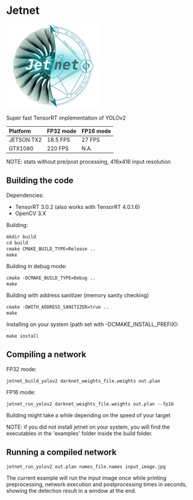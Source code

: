 # Jetnet
<img src="jetnet_logo.png" alt="Logo" width="250">

Super fast TensorRT implementation of YOLOv2

| Platform             | FP32 mode    | FP16 mode |
|:---------------------|:-------------|:----------|
| JETSON TX2           | 18.5 FPS     | 27 FPS    |
| GTX1080              | 220 FPS      | N.A.      |


NOTE: stats without pre/post processing, 416x416 input resolution

## Building the code

Dependencies:

* TensorRT 3.0.2 (also works with TensorRT 4.0.1.6)
* OpenCV 3.X

Building:

```
mkdir build
cd build
cmake CMAKE_BUILD_TYPE=Release ..
make
```

Building in debug mode:

```
cmake -DCMAKE_BUILD_TYPE=Debug ..
make
```

Building with address sanitizer (memory sanity checking)

```
cmake -DWITH_ADDRESS_SANITIZER=true ..
make
```

Installing on your system (path set with -DCMAKE_INSTALL_PREFIX):

```
make install
```

## Compiling a network

FP32 mode:

```
jetnet_build_yolov2 darknet_weights_file.weights out.plan
```

FP16 mode:

```
jetnet_run_yolov2 darknet_weights_file.weights out.plan --fp16
```

Building might take a while depending on the speed of your target

NOTE: if you did not install jetnet on your system, you will find the executables in the 'examples' folder inside
the build folder.

## Running a compiled network

```
jetnet_run_yolov2 out.plan names_file.names input_image.jpg
```

The current example will run the input image once while printing preprocessing, network execution and postprocessing times in seconds, showing the detection result in a window at the end.
